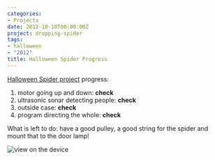 ```yaml
---
categories:
- Projects
date: 2012-10-10T00:00:00Z
project: dropping-spider
tags:
- halloween
- "2012"
title: Halloween Spider Progress
---
```


[Halloween Spider project](https://github.com/nrdufour/dropping-spider/) progress:

1. motor going up and down: **check**
2. ultrasonic sonar detecting people: **check**
3. outside case: **check**
4. program directing the whole: **check**

What is left to do: have a good pulley, a good string for the spider and mount that to the door lamp!

![view on the device](/img/halloween_progress_20121010.jpg)